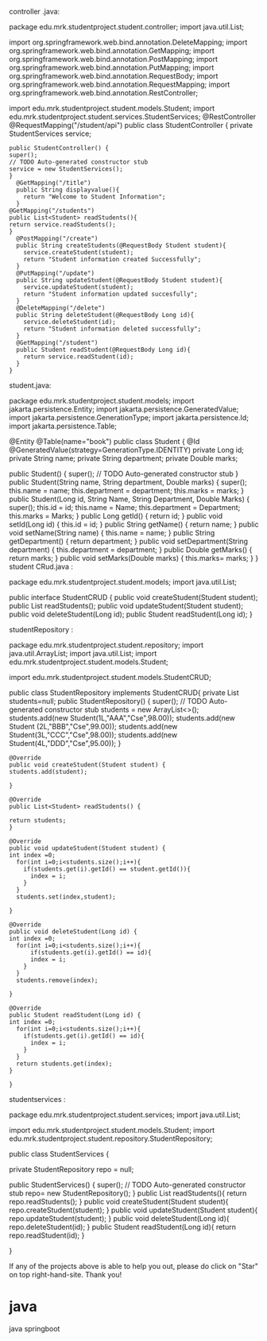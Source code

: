 controller .java:
 

 package edu.mrk.studentproject.student.controller;
import java.util.List;

import org.springframework.web.bind.annotation.DeleteMapping;
import org.springframework.web.bind.annotation.GetMapping;
import org.springframework.web.bind.annotation.PostMapping;
import org.springframework.web.bind.annotation.PutMapping;
import org.springframework.web.bind.annotation.RequestBody;
import org.springframework.web.bind.annotation.RequestMapping;
import org.springframework.web.bind.annotation.RestController;

import edu.mrk.studentproject.student.models.Student;
import edu.mrk.studentproject.student.services.StudentServices;
@RestController
@RequestMapping("/student/api")
public class StudentController {
private StudentServices service;

	public StudentController() {
	super();
	// TODO Auto-generated constructor stub
	service = new StudentServices();
	}
	  @GetMapping("/title")
	  public String displayvalue(){
	    return "Welcome to Student Information";
	  }
	@GetMapping("/students")
	public List<Student> readStudents(){
	return service.readStudents();
	}
	  @PostMapping("/create")
	  public String createStudents(@RequestBody Student student){
	    service.createStudent(student);
	    return "Student information created Successfully";
	  }
	  @PutMapping("/update")
	  public String updateStudent(@RequestBody Student student){
	    service.updateStudent(student);
	    return "Student information updated succesfully";
	  }
	  @DeleteMapping("/delete")
	  public String deleteStudent(@RequestBody Long id){
	    service.deleteStudent(id);
	    return "Student information deleted successfully";
	  }
	  @GetMapping("/student")
	  public Student readStudent(@RequestBody Long id){
	    return service.readStudent(id);
	  }
	}

student.java:


package edu.mrk.studentproject.student.models;
import jakarta.persistence.Entity;
import jakarta.persistence.GeneratedValue;
import jakarta.persistence.GenerationType;
import jakarta.persistence.Id;
import jakarta.persistence.Table;

@Entity
@Table(name="book")
public class Student {
@Id
@GeneratedValue(strategy=GenerationType.IDENTITY)
private Long id;
private String name;
private String department;
private Double marks;



public Student() {
	super();
	// TODO Auto-generated constructor stub
}
public Student(String name, String department, Double marks) {
super();
this.name = name;
this.department = department;
this.marks = marks;
}
public Student(Long id, String Name, String Department, Double Marks) {
super();
this.id = id;
this.name = Name;
this.department = Department;
this.marks = Marks;
}
public Long getId() {
return id;
}
public void setId(Long id) {
this.id = id;
}
public String getName() {
return name;
}
public void setName(String name) {
this.name = name;
}
public String getDepartment() {
return department;
}
public void setDepartment(String department) {
this.department = department;
}
public Double getMarks() {
return marks;
}
public void setMarks(Double marks) {
this.marks= marks;
}
}
 student CRud.java :


 package edu.mrk.studentproject.student.models;
import java.util.List;


public interface StudentCRUD {
	public void createStudent(Student student);
	public List<Student> readStudents();
	public void updateStudent(Student student);
	public void deleteStudent(Long id);
	public Student readStudent(Long id);
	}

studentRepository :


package edu.mrk.studentproject.student.repository;
import java.util.ArrayList;
import java.util.List;
import edu.mrk.studentproject.student.models.Student;

import edu.mrk.studentproject.student.models.StudentCRUD;

public class StudentRepository implements StudentCRUD{
private List<Student> students=null;
	public StudentRepository() {
	super();
	// TODO Auto-generated constructor stub
    students = new ArrayList<>();
    students.add(new Student(1L,"AAA","Cse",98.00));
    students.add(new Student (2L,"BBB","Cse",99.00));
    students.add(new Student(3L,"CCC","Cse",98.00));
    students.add(new Student(4L,"DDD","Cse",95.00));
	}

	@Override
	public void createStudent(Student student) {
	students.add(student);

	}

	@Override
	public List<Student> readStudents() {

	return students;
	}

	@Override
	public void updateStudent(Student student) {
	int index =0;
	  for(int i=0;i<students.size();i++){
	    if(students.get(i).getId() == student.getId()){
	      index = i;
	    }
	  }
	  students.set(index,student);

	}

	@Override
	public void deleteStudent(Long id) {
	int index =0;
	  for(int i=0;i<students.size();i++){
		  if(students.get(i).getId() == id){
	      index = i;
	    }
	  }
	  students.remove(index);

	}

	@Override
	public Student readStudent(Long id) {
	int index =0;
	  for(int i=0;i<students.size();i++){
	    if(students.get(i).getId() == id){
	      index = i;
	    }
	  }
	  return students.get(index);
	}

	}


studentservices :


package edu.mrk.studentproject.student.services;
import java.util.List;

import edu.mrk.studentproject.student.models.Student;
import edu.mrk.studentproject.student.repository.StudentRepository;


public class StudentServices {

private StudentRepository repo = null;

public StudentServices() {
super();
// TODO Auto-generated constructor stub
repo= new StudentRepository();
}
public List<Student> readStudents(){
return repo.readStudents();
}
  public void createStudent(Student student){
    repo.createStudent(student);
  }
  public void updateStudent(Student student){
    repo.updateStudent(student);
  }
  public void deleteStudent(Long id){
    repo.deleteStudent(id);
  }
  public Student readStudent(Long id){
    return repo.readStudent(id);
  }

}




If any of the projects above is able to help you out, please do click on "Star" on top right-hand-site. Thank you!
# java
java springboot
